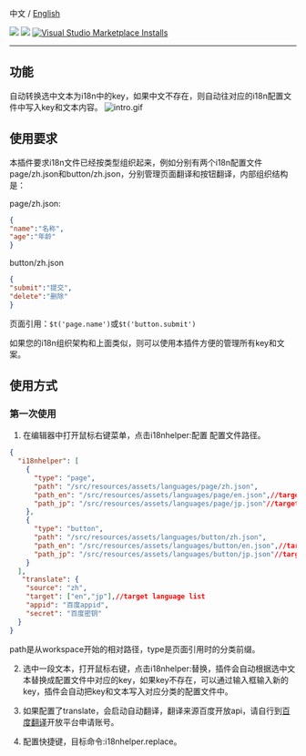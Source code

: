 中文 / [English](README.en.md)

<p>
    <a href="https://opensource.org/license/gpl-3-0/" alt="License">
        <img src="https://img.shields.io/badge/License-GPL--3.0-green" /></a>
<a target="_blank" href="https://join.slack.com/t/neatlogichome/shared_invite/zt-1w037axf8-r_i2y4pPQ1Z8FxOkAbb64w">
<img src="https://img.shields.io/badge/Slack-Neatlogic-orange" /></a>
<a target="_blank" href="https://marketplace.visualstudio.com/items?itemName=neatlogic.i18nhelper"><img alt="Visual Studio Marketplace Installs" src="https://img.shields.io/visual-studio-marketplace/i/neatlogic.i18nhelper"></a></p>

---
## 功能

自动转换选中文本为i18n中的key，如果中文不存在，则自动往对应的i18n配置文件中写入key和文本内容。
![intro.gif](images/intro.apng)

## 使用要求

本插件要求i18n文件已经按类型组织起来，例如分别有两个i18n配置文件page/zh.json和button/zh.json，分别管理页面翻译和按钮翻译，内部组织结构是：

page/zh.json:
``` json
{
"name":"名称",
"age":"年龄"
}
```
button/zh.json
``` json
{
"submit":"提交",
"delete":"删除"
}
```

页面引用：`$t('page.name')`或`$t('button.submit')`

如果您的i18n组织架构和上面类似，则可以使用本插件方便的管理所有key和文案。


## 使用方式

### 第一次使用
1. 在编辑器中打开鼠标右键菜单，点击i18nhelper:配置 配置文件路径。

``` json
{
  "i18nhelper": [
    {
      "type": "page",
      "path": "/src/resources/assets/languages/page/zh.json",
      "path_en": "/src/resources/assets/languages/page/en.json",//target language config file
      "path_jp": "/src/resources/assets/languages/page/jp.json"//target language config file
    },
    {
      "type": "button",
      "path": "/src/resources/assets/languages/button/zh.json",
      "path_en": "/src/resources/assets/languages/button/en.json",//target language config file
      "path_jp": "/src/resources/assets/languages/button/jp.json"//target language config file
    }
  ],
   "translate": {
    "source": "zh",
    "target": ["en","jp"],//target language list
    "appid": "百度appid",
    "secret": "百度密钥"
  }
}
```
path是从workspace开始的相对路径，type是页面引用时的分类前缀。

2. 选中一段文本，打开鼠标右键，点击i18nhelper:替换，插件会自动根据选中文本替换成配置文件中对应的key，如果key不存在，可以通过输入框输入新的key，插件会自动把key和文本写入对应分类的配置文件中。

3. 如果配置了translate，会启动自动翻译，翻译来源百度开放api，请自行到[百度翻译](http://api.fanyi.baidu.com/)开放平台申请账号。
   
4. 配置快捷键，目标命令:i18nhelper.replace。
